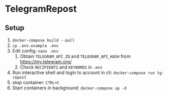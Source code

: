 # TelegramRepost

## Setup
1. `docker-compose build --pull`
2. `cp .env.example .env`
3. Edit config: `nano .env`
   1. Obtain `TELEGRAM_API_ID` and `TELEGRAM_API_HASH` from https://my.telegram.org/
   2. Check `RECIPIENTS` and `KEYWORDS` in `.env`
4. Run interactive shell and login to account in cli: `docker-compose run tg-repost`
5. stop container: `CTRL+C`
6. Start containers in background: `docker-compose up -d`